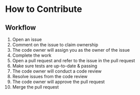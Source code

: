 # How to Contribute

## Workflow

1. Open an issue
2. Comment on the issue to claim ownership
3. The code owner will assign you as the owner of the issue
4. Complete the work
5. Open a pull request and refer to the issue in the pull request
6. Make sure tests are up-to-date & passing
7. The code owner will conduct a code review
8. Resolve issues from the code review
9. The code owner will approve the pull request
10. Merge the pull request

